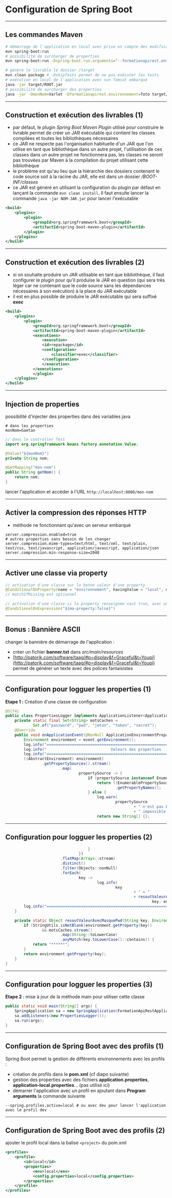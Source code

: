 # Configuration de Spring Boot

----

## Les commandes Maven

```bash
# démarrage de l'application en local avec prise en compte des modifications sans redémarrer
mvn spring-boot:run
# possibilité de surcharger de properties
mvn spring-boot:run -Dspring-boot.run.arguments="--formationapirest.environnement=Toto --monNom=Varlet"

# génère le livrable le dossier /target
mvn clean package # -DskipTests permet de ne pas exécuter les tests
# exécution en local de l'application avec son Tomcat embarqué
java -jar target/ROOT.jar
# possibilité de surcharger des properties
java -jar -DmonNom=Varlet -Dformationapirest.environnement=Toto target/ROOT.jar
```

----

## Construction et exécution des livrables (1)

- par défaut, le plugin *Spring Boot Maven Plugin* utilisé pour construire le livrable permet de créer un JAR exécutable qui contient les classes compilées et toutes les bibliothèques nécessaires
- ce JAR ne respecte pas l'organisation habituelle d'un JAR que l'on utilise en tant que bibliothèque dans un autre projet, l'utilisation de ces classes dans un autre projet ne fonctionnera pas, les classes ne seront pas trouvées par Maven à la compilation du projet utilisant cette bibliothèque
- le problème est qu'au lieu que la hiérarchie des dossiers contenant le code source soit à la racine du JAR, elle est dans un dossier */BOOT-INF/classes*
- ce JAR est généré en utilisant la configuration du plugin par défaut en lançant la commande `mvn clean install`. Il faut ensuite lancer la commande `java -jar NOM-JAR.jar` pour lancer l'exécutable

```xml
<build>
    <plugins>
        <plugin>
            <groupId>org.springframework.boot</groupId>
            <artifactId>spring-boot-maven-plugin</artifactId>
        </plugin>
    </plugins>
</build>
```

----

## Construction et exécution des livrables (2)

- si on souhaite produire un JAR utilisable en tant que bibliothèque, il faut configurer le plugin pour qu'il produise le JAR en question (qui sera très léger car ne contenant que le code source sans les dépendances nécessaires à son exécution) à la place du JAR exécutable
- il est en plus possible de produire le JAR exécutable qui sera suffixé **exec**

```xml
<build>
    <plugins>
        <plugin>
            <groupId>org.springframework.boot</groupId>
            <artifactId>spring-boot-maven-plugin</artifactId>
            <executions>
                <execution>
                <id>repackage</id>
                <configuration>
                    <classifier>exec</classifier>
                </configuration>
                </execution>
            </executions>
            </plugin>
    </plugins>
</build>
```

----

## Injection de properties

possibilité d'injecter des properties dans des variables java

```properties
# dans les properties
monNom=Gaetan
```

```java
// dans le controller Test
import org.springframework.beans.factory.annotation.Value;

@Value("${monNom}")
private String nom;

@GetMapping("mon-nom")
public String getNom() {
    return nom;
}
```

lancer l'application et accéder à l'URL `http://localhost:8080/mon-nom`

----

## Activer la compression des réponses HTTP

- méthode ne fonctionnant qu'avec un serveur embarqué

```properties
server.compression.enabled=true
# autres properties sans besoin de les changer
server.compression.mime-types=text/html, text/xml, text/plain, text/css, text/javascript, application/javascript, application/json
server.compression.min-response-size=2048
```

----

## Activer une classe via property

```java
// activation d'une classe sur la bonne valeur d'une property
@ConditionalOnProperty(name = "environnement", havingValue = "local", matchIfMissing = false)
// matchIfMissing est optionnel

// activation d'une classe si la property renseignée vaut true, avec une valeur par défaut à false si la property n'existe pas
@ConditionalOnExpression("${ma-property:false}")
```

----

## Bonus : Bannière ASCII

changer la bannière de démarrage de l'application :

- créer un fichier **banner.txt** dans *src/main/resources*
- [http://patorjk.com/software/taag/#p=display&f=Graceful&t=Youpi](http://patorjk.com/software/taag/#p=display&f=Graceful&t=Youpi) permet de générer un texte avec des polices fantaisistes

----

## Configuration pour logguer les properties (1)

**Etape 1 :** Création d'une classe de configuration

```java
@Slf4j
public class PropertiesLogger implements ApplicationListener<ApplicationEnvironmentPreparedEvent> {
    private static final Set<String> motsCaches =
            Set.of("password", "pwd", "jeton", "token", "secret");
    @Override
    public void onApplicationEvent(@NonNull ApplicationEnvironmentPreparedEvent event) {
        Environment environment = event.getEnvironment();
        log.info("============================================================================");
        log.info("                            Valeurs des properties                          ");
        log.info("============================================================================");
        ((AbstractEnvironment) environment)
                .getPropertySources().stream()
                        .map(
                                propertySource -> {
                                    if (propertySource instanceof EnumerablePropertySource) {
                                        return ((EnumerablePropertySource<?>) propertySource)
                                                .getPropertyNames();
                                    } else {
                                        log.warn(
                                                propertySource
                                                        + " n'est pas EnumerablePropertySource :"
                                                        + " impossible à lister");
                                        return new String[] {};
```

----

## Configuration pour logguer les properties (2)

```java
                                    }
                                })
                        .flatMap(Arrays::stream)
                        .distinct()
                        .filter(Objects::nonNull)
                        .forEach(
                                key ->
                                        log.info(
                                                key
                                                        + " = "
                                                        + resoutValeurAvecMasquePwd(
                                                                key, environment)));
        log.info("==========================================================================");
    }

    private static Object resoutValeurAvecMasquePwd(String key, Environment environment) {
        if (StringUtils.isNotBlank(environment.getProperty(key))
                && motsCaches.stream()
                        .map(String::toLowerCase)
                        .anyMatch(key.toLowerCase()::contains)) {
            return "******";
        }
        return environment.getProperty(key);
    }
}
```

----

## Configuration pour logguer les properties (3)

**Etape 2** : mise à jour de la méthode main pour utiliser cette classe

```java
public static void main(String[] args) {
    SpringApplication sa = new SpringApplication(FormationApiRestApplication.class);
    sa.addListeners(new PropertiesLogger());
    sa.run(args);
}
```

----

## Configuration de Spring Boot avec des profils (1)

Spring Boot permet la gestion de différents environnements avec les profils :

- création de profils dans le **pom.xml** (cf diapo suivante)
- gestion des properties avec des fichiers **application.properties**, **application-local.properties**... (pas utilisé ici)
- démarrer l'application avec un profil en ajoutant dans **Program arguments** la commande suivante

```properties
--spring.profiles.active=local # ou avec dev pour lancer l'application avec le profil dev
```

----

## Configuration de Spring Boot avec des profils (2)

ajouter le profil local dans la balise `<project>` du pom.xml

```xml
<profiles>
    <profile>
        <id>local</id>
        <properties>
            <env>local</env>
            <config.properties>local</config.properties>
        </properties>
    </profile>
</profiles>
```
